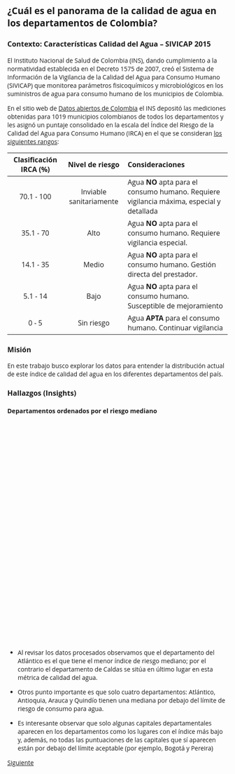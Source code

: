 ## ¿Cuál es el panorama de la calidad de agua en los departamentos de Colombia?

### Contexto: Características Calidad del Agua – SIVICAP 2015

El Instituto Nacional de Salud de Colombia (INS), dando cumplimiento a la normatividad establecida en el Decreto 1575 de 2007, creó el Sistema de Información de la Vigilancia de la Calidad del Agua para Consumo Humano (SIVICAP) que monitorea parámetros fisicoquímicos y microbiológicos en los suministros de agua para consumo humano de los municipios de Colombia.

En el sitio web de [Datos abiertos de Colombia](https://www.datos.gov.co/Salud-y-Protecci-n-Social/Caracter-sticas-Calidad-del-Agua-SIVICAP/jjzc-8w82) el INS depositó las mediciones obtenidas para 1019 municipios colombianos de todos los departamentos y les asignó un puntaje consolidado en la escala del Índice del Riesgo de la Calidad del Agua para Consumo Humano (IRCA) en el que se consideran [los siguientes rangos](http://www.aguasyaguas.com.co/calidad_agua/index.php/es/home-es-es/10-contenido/10-irca-definicion-analisis-e-interpretacion):

| Clasificación IRCA (%)       | Nivel de riesgo           | Consideraciones                                          |
|:----------------------------:|:-------------------------:|:---------------------------------------------------------|
| 70.1 - 100                   | Inviable sanitariamente   | Agua **NO** apta para el consumo humano. Requiere vigilancia máxima, especial y detallada  |
| 35.1 - 70                    | Alto                      | Agua **NO** apta para el consumo humano. Requiere vigilancia especial.|
| 14.1 - 35                    | Medio                     | Agua **NO** apta para el consumo humano. Gestión directa del prestador.    |
| 5.1 - 14                     | Bajo                      | Agua **NO** apta para el consumo humano. Susceptible de mejoramiento|
| 0 - 5                        | Sin riesgo                | Agua **APTA** para el consumo humano. Continuar vigilancia|

### Misión
En este trabajo busco explorar los datos para entender la distribución actual de este índice de calidad del agua en los diferentes departamentos del país.

### Hallazgos (Insights)

#### Departamentos ordenados por el riesgo mediano

<style>
body {
  font-family: 'Open Sans', sans-serif;
}
#main2 {
  width: 1000px;
}
.axis .domain {
  display: none;
}
  
.toolTip {
  pointer-events: none;
	position: absolute;
  display: none;
  min-width: 50px;
  height: auto;
  background: none repeat scroll 0 0 #ffffff;
  padding: 9px 14px 6px 14px;
  border-radius: 4px;
  text-align: left;
  line-height: 1.3;
  color: #5B6770;
  box-shadow: 0px 3px 9px rgba(0, 0, 0, .15);
}
.toolTip:after {
  content: "";
  width: 0;
  height: 0;
  border-left: 12px solid transparent;
  border-right: 12px solid transparent;
  border-top: 12px solid white;
  position: absolute;
  bottom: -10px;
  left: 50%;
  margin-left: -12px;
}  
.toolTip span {
	font-weight: 500;
  color: #081F2C;
  
</style>
<div id="main2">
<svg width="1000" height="500"></svg>
</div>
<script src="https://d3js.org/d3.v4.min.js"></script>
<script>
  
    //Dimensiones del objeto SVG y consideraciones de márgenes para el caso particular. 
  
var svg = d3.select("svg"),
    margin = {top: 20, right: 300, bottom: 130, left: 40},
    width = +svg.attr("width") - margin.left - margin.right,
    height = +svg.attr("height") - margin.top - margin.bottom,
    g = svg.append("g").attr("transform", "translate(" + margin.left + "," + margin.top + ")");
    
    
    
    // Selección de la escala del eje x
var x = d3.scaleBand()
    .rangeRound([0, width])
    .paddingInner(0.05)
    .align(0.1);

// Selección de la escala del eje y
var y = d3.scaleLinear()
    .rangeRound([height, 0]);
    
    
    //Carga de los datos para la visualización. Son datos procesados derivados de los originales.
d3.csv("datasets/sivicap2015_viz1.csv", function(error, data) {
    if (error) throw error;
  
  
   //Selección de las columnas del conjunto de datos que utilizaré, establecimiento de los rangos máximos y ordenamiento de los datos.
  
  var maximumIRCAValue = 100;
  
		data.sort(function(a, b) { return a.IRCAPromedio - b.IRCAPromedio});
    x.domain(data.map(function(d) { return d.departamento; }));
    y.domain([0, maximumIRCAValue]).nice();

  
	//Establecer el eje X  
      g.append("g")
        .attr("class", "axis axis--x")
        .attr("transform", "translate(0," + height + ")")
        .call(d3.axisBottom(x))
        .selectAll("text")
  				.attr("transform", "rotate(45)")
      		.attr("text-anchor", "start")
  				.attr("font-size", "13");
  
    //Definiciones del eje Y: Etiquetas, rótulo del eje y tamaño.
    g.append("g")
        .attr("class", "axis")
        .call(d3.axisLeft(y).ticks(null, "s"))
      .append("text")
        .attr("x", 2)
        .attr("y", y(y.ticks().pop()) + 0.5)
        .attr("dy", "0.32em")
        .attr("fill", "#000")
        .attr("font-weight", "bold")
        .attr("text-anchor", "start")
        .text("Mediana del IRCA (%)")
        .attr("font-size", 13)
        .attr("text-anchor", "middle")
        .attr("transform", "rotate(-90)")
        .attr("x", 0 - (height/2))
        .attr("y", 7 - margin.left);
  
  g.selectAll(".bar")
      	.data(data)
      .enter().append("rect")
  			.attr("class", "barra")
        .attr("x", function(d) { return x(d.departamento); })
        .attr("y", function(d) { return y(d.IRCAPromedio); })
        .attr("width", x.bandwidth())
        .attr("height", function(d) { return height - y(d.IRCAPromedio); })
  			.attr("fill", "#8787A3")
        .on("mousemove", function(d){
    				d3.select(this).attr("fill", "#588C73");
    				tooltip
              .style("left", d3.event.pageX - 50 + "px")
              .style("top", d3.event.pageY - 70 + "px")
              .style("display", "inline-block")
      				.html("Mediana del departamento: " + d3.format(".3")(d.IRCAPromedio) +"%" + "<br><span>" + "Municipio con mayor IRCA: " + (d.municipioIRCAAlto) + " (" + d3.format(".3")(d.IRCAMasAlto)+ "%)" +"</span>" + "<br><span>" + "Municipio con menor IRCA: " + (d.municipioIRCABajo) + " (" + d3.format(".3")(d.IRCAMasBajo)+ "%)"  +"</span>");
        
  })
    		    .on("mouseout", function(d, i) { tooltip.style("display", "none");d3.select(this).attr("fill", function() {
                return "#8787A3";
            });})

   	
});

  //Defino los tooltips
  var tooltip = d3.select("body").append("div").attr("class", "toolTip");

  
  </script>
  
  * Al revisar los datos procesados observamos que el departamento del Atlántico es el que tiene el menor índice de riesgo mediano; por el contrario el departamento de Caldas se sitúa en último lugar en esta métrica de calidad del agua.
  
  * Otros punto importante es que solo cuatro departamentos: Atlántico, Antioquia, Arauca y Quindío tienen una mediana por debajo del límite de riesgo de consumo para agua.
  
  * Es interesante observar que solo algunas capitales departamentales aparecen en los departamentos como los lugares con el índice más bajo y, además, no todas las puntuaciones de las capitales que sí aparecen están por debajo del límite aceptable (por ejemplo, Bogotá y Pereira)

[Siguiente](proportions.md)
